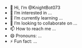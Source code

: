 - 👋 Hi, I’m @KnightBot073
- 👀 I’m interested in ...
- 🌱 I’m currently learning ...
- 💞️ I’m looking to collaborate on ...
- 📫 How to reach me ...
- 😄 Pronouns: ...
- ⚡ Fun fact: ...

<!---
KnightBot073/KnightBot073 is a ✨ special ✨ repository because its `README.md` (this file) appears on your GitHub profile.
You can click the Preview link to take a look at your changes.
--->
